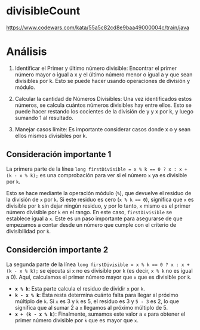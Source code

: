 # divisibleCount
https://www.codewars.com/kata/55a5c82cd8e9baa49000004c/train/java

# Análisis

1. Identificar el Primer y último número divisible: Encontrar el primer número mayor o igual a x y el último número menor o igual a y que sean divisibles por k. Esto se puede hacer usando operaciones de división y módulo.

2. Calcular la cantidad de Números Divisibles: Una vez identificados estos números, se calcula cuántos números divisibles hay entre ellos. Esto se puede hacer restando los cocientes de la división de y y x por k, y luego sumando 1 al resultado.

3. Manejar casos límite: Es importante considerar casos donde x o y sean ellos mismos divisibles por k.

## Consideración importante 1
La primera parte de la línea `long firstDivisible = x % k == 0 ? x : x + (k - x % k);` es una comprobación para ver si el número `x` ya es divisible por `k`. 

Esto se hace mediante la operación módulo (`%`), que devuelve el residuo de la división de `x` por `k`. Si este residuo es cero (`x % k == 0`), significa que `x` es divisible por `k` sin dejar ningún residuo, y por lo tanto, `x` mismo es el primer número divisible por `k` en el rango. En este caso, `firstDivisible` se establece igual a `x`. Este es un paso importante para asegurarse de que empezamos a contar desde un número que cumple con el criterio de divisibilidad por `k`.

## Considerción importante 2

La segunda parte de la línea `long firstDivisible = x % k == 0 ? x : x + (k - x % k);` se ejecuta si `x` no es divisible por `k` (es decir, `x % k` no es igual a 0). Aquí, calculamos el primer número mayor que `x` que es divisible por `k`. 

- **`x % k`**: Esta parte calcula el residuo de dividir `x` por `k`.
- **`k - x % k`**: Esta resta determina cuánto falta para llegar al próximo múltiplo de `k`. Si `x` es 3 y `k` es 5, el residuo es 3 y `5 - 3` es 2, lo que significa que al sumar 2 a `x` llegamos al próximo múltiplo de 5.
- **`x + (k - x % k)`**: Finalmente, sumamos este valor a `x` para obtener el primer número divisible por `k` que es mayor que `x`.

